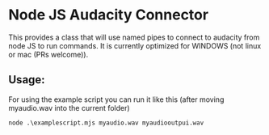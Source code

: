 # Node JS Audacity Connector

This provides a class that will use named pipes to connect to audacity from node JS to run commands. It is currently optimized for WINDOWS (not linux or mac (PRs welcome)).

## Usage: 

For using the example script you can run it like this (after moving myaudio.wav into the current folder)

`node .\examplescript.mjs myaudio.wav myaudiooutpui.wav`